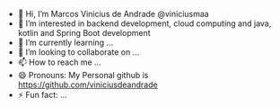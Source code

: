 - 👋 Hi, I’m Marcos Vinicius de Andrade @viniciusmaa
- 👀 I’m interested in backend development, cloud computing and java, kotlin and Spring Boot development
- 🌱 I’m currently learning ...
- 💞️ I’m looking to collaborate on ...
- 📫 How to reach me ...
- 😄 Pronouns: My Personal github is https://github.com/viniciusdeandrade
- ⚡ Fun fact: ...

<!---
viniciusmaa/viniciusmaa is a ✨ special ✨ repository because its `README.md` (this file) appears on your GitHub profile.
You can click the Preview link to take a look at your changes.
--->
